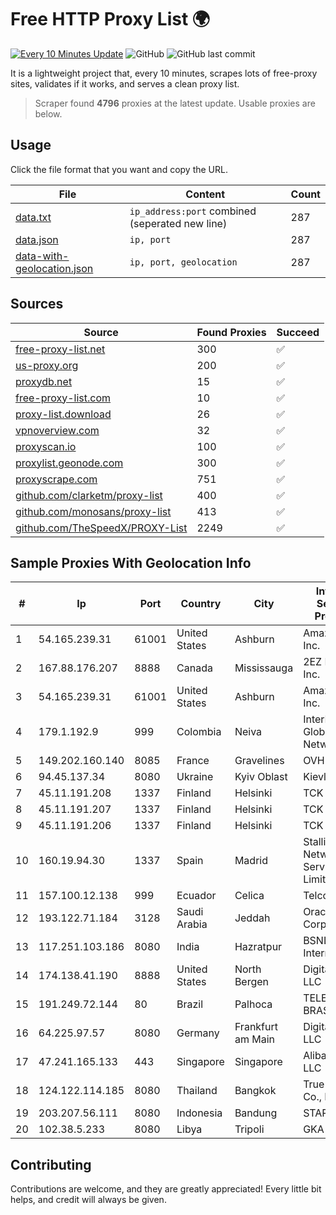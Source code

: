 
# Free HTTP Proxy List 🌍

[![Every 10 Minutes Update](https://github.com/mertguvencli/http-proxy-list/actions/workflows/main.yml/badge.svg?branch=main)](https://github.com/mertguvencli/http-proxy-list/actions/workflows/main.yml)
![GitHub](https://img.shields.io/github/license/mertguvencli/http-proxy-list)
![GitHub last commit](https://img.shields.io/github/last-commit/mertguvencli/http-proxy-list)

It is a lightweight project that, every 10 minutes, scrapes lots of free-proxy sites, validates if it works, and serves a clean proxy list.


> Scraper found **4796** proxies at the latest update. Usable proxies are below.

## Usage

Click the file format that you want and copy the URL.


|File|Content|Count|
|----|-------|-----|
|[data.txt](https://raw.githubusercontent.com/mertguvencli/http-proxy-list/main/proxy-list/data.txt)|`ip_address:port` combined (seperated new line)|287|
|[data.json](https://raw.githubusercontent.com/mertguvencli/http-proxy-list/main/proxy-list/data.json)|`ip, port`|287|
|[data-with-geolocation.json](https://raw.githubusercontent.com/mertguvencli/http-proxy-list/main/proxy-list/data-with-geolocation.json)|`ip, port, geolocation`|287|

## Sources

|Source|Found Proxies|Succeed|
|------|-------------|-------|
|[free-proxy-list.net](https://free-proxy-list.net)|300|✅|
|[us-proxy.org](https://www.us-proxy.org)|200|✅|
|[proxydb.net](http://proxydb.net)|15|✅|
|[free-proxy-list.com](https://free-proxy-list.com/?page=&port=&type%5B%5D=http&type%5B%5D=https&up_time=0&search=Search)|10|✅|
|[proxy-list.download](https://www.proxy-list.download/HTTP)|26|✅|
|[vpnoverview.com](https://vpnoverview.com/privacy/anonymous-browsing/free-proxy-servers)|32|✅|
|[proxyscan.io](https://www.proxyscan.io)|100|✅|
|[proxylist.geonode.com](https://proxylist.geonode.com/api/proxy-list?limit=300&page=1&sort_by=lastChecked&sort_type=desc&protocols=http,https)|300|✅|
|[proxyscrape.com](https://api.proxyscrape.com/v2/?request=displayproxies&protocol=http&timeout=10000&country=all&ssl=all&anonymity=all)|751|✅|
|[github.com/clarketm/proxy-list](https://raw.githubusercontent.com/clarketm/proxy-list/master/proxy-list-raw.txt)|400|✅|
|[github.com/monosans/proxy-list](https://raw.githubusercontent.com/monosans/proxy-list/main/proxies/http.txt)|413|✅|
|[github.com/TheSpeedX/PROXY-List](https://raw.githubusercontent.com/TheSpeedX/PROXY-List/master/http.txt)|2249|✅|


## Sample Proxies With Geolocation Info

|#|Ip|Port|Country|City|Internet Service Provider|
|-|--|----|-------|----|-------------------------|
|1|54.165.239.31|61001|United States|Ashburn|Amazon.com, Inc.|
|2|167.88.176.207|8888|Canada|Mississauga|2EZ Network Inc.|
|3|54.165.239.31|61001|United States|Ashburn|Amazon.com, Inc.|
|4|179.1.192.9|999|Colombia|Neiva|InterNexa Global Network|
|5|149.202.160.140|8085|France|Gravelines|OVH SAS|
|6|94.45.137.34|8080|Ukraine|Kyiv Oblast|Kievline LLC|
|7|45.11.191.208|1337|Finland|Helsinki|TCK OOO|
|8|45.11.191.207|1337|Finland|Helsinki|TCK OOO|
|9|45.11.191.206|1337|Finland|Helsinki|TCK OOO|
|10|160.19.94.30|1337|Spain|Madrid|Stallion Network Services Limited|
|11|157.100.12.138|999|Ecuador|Celica|Telconet S.A|
|12|193.122.71.184|3128|Saudi Arabia|Jeddah|Oracle Corporation|
|13|117.251.103.186|8080|India|Hazratpur|BSNL Internet|
|14|174.138.41.190|8888|United States|North Bergen|DigitalOcean, LLC|
|15|191.249.72.144|80|Brazil|Palhoca|TELEFÔNICA BRASIL S.A|
|16|64.225.97.57|8080|Germany|Frankfurt am Main|DigitalOcean, LLC|
|17|47.241.165.133|443|Singapore|Singapore|Alibaba.com LLC|
|18|124.122.114.185|8080|Thailand|Bangkok|True Internet Co., Ltd.|
|19|203.207.56.111|8080|Indonesia|Bandung|STARNET|
|20|102.38.5.233|8080|Libya|Tripoli|GKA|



## Contributing

Contributions are welcome, and they are greatly appreciated! Every
little bit helps, and credit will always be given.

